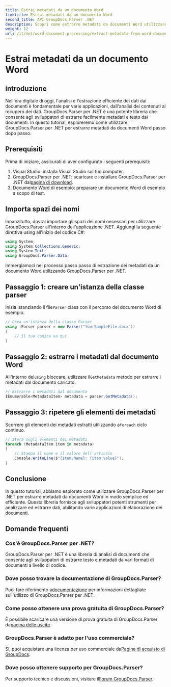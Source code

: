 ```yaml
---
title: Estrai metadati da un documento Word
linktitle: Estrai metadati da un documento Word
second_title: API GroupDocs.Parser .NET
description: Scopri come estrarre metadati da documenti Word utilizzando GroupDocs.Parser per .NET. Semplici passaggi per analizzare e recuperare le informazioni del documento.
weight: 12
url: /it/net/word-document-processing/extract-metadata-from-word-document/
---
```


# Estrai metadati da un documento Word

## introduzione
Nell'era digitale di oggi, l'analisi e l'estrazione efficiente dei dati dai documenti è fondamentale per varie applicazioni, dall'analisi dei contenuti al recupero dei dati. GroupDocs.Parser per .NET è una potente libreria che consente agli sviluppatori di estrarre facilmente metadati e testo dai documenti. In questo tutorial, esploreremo come utilizzare GroupDocs.Parser per .NET per estrarre metadati da documenti Word passo dopo passo.
## Prerequisiti
Prima di iniziare, assicurati di aver configurato i seguenti prerequisiti:
1. Visual Studio: installa Visual Studio sul tuo computer.
2.  GroupDocs.Parser per .NET: scaricare e installare GroupDocs.Parser per .NET dal[pagina di download](https://releases.groupdocs.com/parser/net/).
3. Documento Word di esempio: preparare un documento Word di esempio a scopo di test.
## Importa spazi dei nomi
Innanzitutto, dovrai importare gli spazi dei nomi necessari per utilizzare GroupDocs.Parser all'interno dell'applicazione .NET. Aggiungi la seguente direttiva using all'inizio del codice C#:
```csharp
using System;
using System.Collections.Generic;
using System.Text;
using GroupDocs.Parser.Data;
```
Immergiamoci nel processo passo passo di estrazione dei metadati da un documento Word utilizzando GroupDocs.Parser per .NET.
## Passaggio 1: creare un'istanza della classe parser
 Inizia istanziando il file`Parser` class con il percorso del documento Word di esempio.
```csharp
// Crea un'istanza della classe Parser
using (Parser parser = new Parser("YourSampleFile.docx"))
{
    // Il tuo codice va qui
}
```
## Passaggio 2: estrarre i metadati dal documento Word
 All'interno del`using` bloccare, utilizzare il`GetMetadata` metodo per estrarre i metadati dal documento caricato.
```csharp
// Estrarre i metadati dal documento
IEnumerable<MetadataItem> metadata = parser.GetMetadata();
```
## Passaggio 3: ripetere gli elementi dei metadati
 Scorrere gli elementi dei metadati estratti utilizzando a`foreach` ciclo continuo.
```csharp
// Itera sugli elementi dei metadati
foreach (MetadataItem item in metadata)
{
    // Stampa il nome e il valore dell'articolo
    Console.WriteLine($"{item.Name}: {item.Value}");
}
```
## Conclusione
In questo tutorial, abbiamo esplorato come utilizzare GroupDocs.Parser per .NET per estrarre metadati da documenti Word in modo semplice ed efficiente. Questa libreria fornisce agli sviluppatori potenti strumenti per analizzare ed estrarre dati, abilitando varie applicazioni di elaborazione dei documenti.

## Domande frequenti
### Cos'è GroupDocs.Parser per .NET?
GroupDocs.Parser per .NET è una libreria di analisi di documenti che consente agli sviluppatori di estrarre testo e metadati da vari formati di documenti a livello di codice.
### Dove posso trovare la documentazione di GroupDocs.Parser?
 Puoi fare riferimento a[documentazione](https://tutorials.groupdocs.com/parser/net/) per informazioni dettagliate sull'utilizzo di GroupDocs.Parser per .NET.
### Come posso ottenere una prova gratuita di GroupDocs.Parser?
 È possibile scaricare una versione di prova gratuita di GroupDocs.Parser da[pagina delle uscite](https://releases.groupdocs.com/).
### GroupDocs.Parser è adatto per l'uso commerciale?
 Sì, puoi acquistare una licenza per uso commerciale da[Pagina di acquisto di GroupDocs](https://purchase.groupdocs.com/buy).
### Dove posso ottenere supporto per GroupDocs.Parser?
 Per supporto tecnico e discussioni, visitare il[Forum GroupDocs.Parser](https://forum.groupdocs.com/c/parser/17).